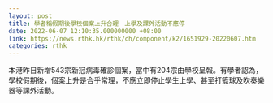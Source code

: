 ```yaml
---
layout: post
title: 學者稱假期後學校個案上升合理　上學及課外活動不應停
date: 2022-06-07 12:10:35.000000000 +08:00
link: https://news.rthk.hk/rthk/ch/component/k2/1651929-20220607.htm
categories: rthk
---
```


本港昨日新增543宗新冠病毒確診個案，當中有204宗由學校呈報。有學者認為，學校假期後，個案上升是合乎常理，不應立即停止學生上學、甚至打籃球及吹奏樂器等課外活動。

